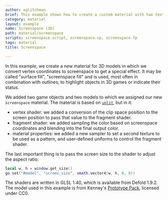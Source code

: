 ```yaml
---
author: aglitchman
brief: This example shows how to create a custom material with two textures that blend together to create a pattern effect using screen space coordinates.
category: material
layout: example
name: Screenspace (3D)
path: material/screenspace
scripts: screenspace.script, screenspace.vp, screenspace.fp
tags: material
title: Screenspace

---
```


In this example, we create a new material for 3D models in which we convert vertex coordinates to screenspace to get a special effect. It may be called "surface fill", "screenspace fill" and is used, most often in combination with outlines, to highlight objects in 3D games or indicate their status. 

We added two game objects and two models to which we assigned our new `screenspace` material. The material is based on [`unlit`](/examples/material_unlit/), but in it:
- vertex shader: we added a conversion of the clip space position to the screen position to pass that value to the fragment shader.
- fragment shader: we added sampling the color based on screenspace coordinates and blending into the final output color.
- material properties: we added a new sampler to set a second texture to be used as a pattern, and user-defined uniforms to control the fragment shader.

The last important thing is to pass the screen size to the shader to adjust the aspect ratio:

```lua
local w, h = window.get_size()
go.set("#model", "screen_size", vmath.vector4(w, h, 0, 0))
```

The shaders are written in GLSL 1.40, which is available from Defold 1.9.2. The model used in this example is from Kenney's [Prototype Pack](https://kenney.nl/assets/prototype-kit), licensed under CC0.